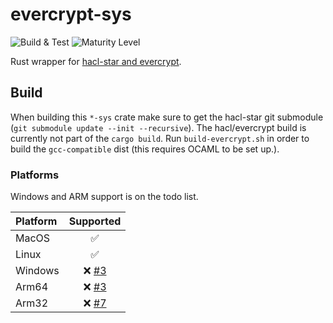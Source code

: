 # evercrypt-sys

![Build & Test](https://github.com/franziskuskiefer/evercrypt-rust/workflows/Build%20&%20Test/badge.svg)
![Maturity Level](https://img.shields.io/badge/maturity-beta-orange.svg)

Rust wrapper for [hacl-star and evercrypt](https://github.com/project-everest/hacl-star/).

## Build
When building this `*-sys` crate make sure to get the hacl-star git submodule (`git submodule update --init --recursive`).
The hacl/evercrypt build is currently not part of the `cargo build`.
Run `build-evercrypt.sh` in order to build the `gcc-compatible` dist (this requires OCAML to be set up.).

### Platforms
Windows and ARM support is on the todo list.

| Platform |                              Supported                              |
| :------- | :-----------------------------------------------------------------: |
| MacOS    |                                  ✅                                  |
| Linux    |                                  ✅                                  |
| Windows  | ❌ [#3](https://github.com/franziskuskiefer/evercrypt-rust/issues/3) |
| Arm64    | ❌ [#3](https://github.com/franziskuskiefer/evercrypt-rust/issues/3) |
| Arm32    | ❌ [#7](https://github.com/franziskuskiefer/evercrypt-rust/issues/7) |
